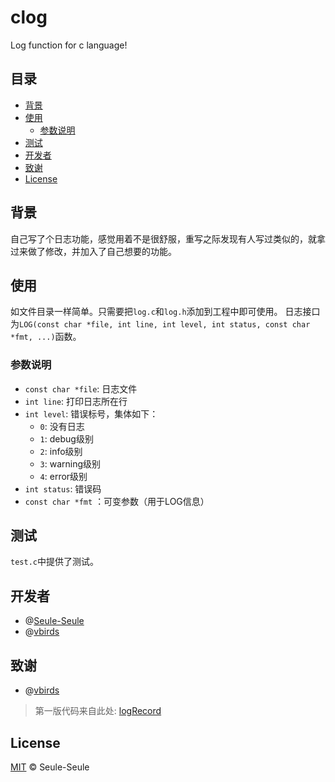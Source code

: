 # clog
Log function for c language!

## 目录

- [背景](背景)
- [使用](使用)
  - [参数说明](参数说明)
- [测试](测试)
- [开发者](开发者)
- [致谢](致谢)
- [License](License)


## 背景

自己写了个日志功能，感觉用着不是很舒服，重写之际发现有人写过类似的，就拿过来做了修改，并加入了自己想要的功能。

## 使用

如文件目录一样简单。只需要把`log.c`和`log.h`添加到工程中即可使用。
日志接口为`LOG(const char *file, int line, int level, int status, const char *fmt, ...)`函数。

### 参数说明

- `const char *file`: 日志文件
- `int line`: 打印日志所在行
- `int level`: 错误标号，集体如下：
  - `0`: 没有日志
  - `1`: debug级别
  - `2`: info级别
  - `3`: warning级别
  - `4`: error级别
- `int status`: 错误码
- `const char *fmt` ：可变参数（用于LOG信息）

## 测试

`test.c`中提供了测试。

## 开发者
- @[Seule-Seule](https://github.com/Seule-Seule)
- @[vbirds](https://github.com/vbirds)

## 致谢
- @[vbirds](https://github.com/vbirds)  
 > 第一版代码来自此处: [logRecord](https://github.com/vbirds/logRecord)

## License

[MIT](Licese) © Seule-Seule
